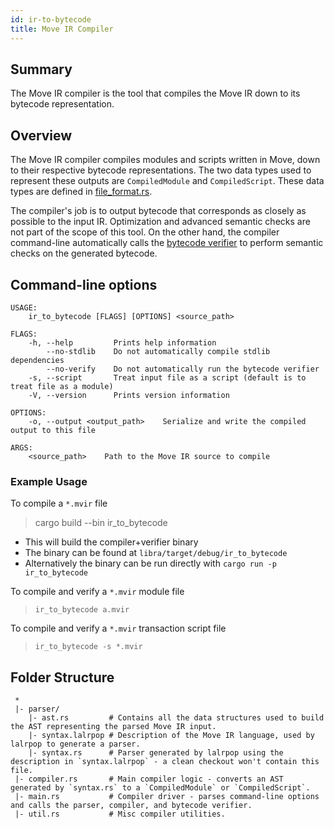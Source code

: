 ```yaml
---
id: ir-to-bytecode
title: Move IR Compiler
---
```


## Summary

The Move IR compiler is the tool that compiles the Move IR down to its
bytecode representation.

## Overview

The Move IR compiler compiles modules and scripts written in Move, down to
their respective bytecode representations. The two data types used to
represent these outputs are `CompiledModule` and `CompiledScript`. These
data types are defined in [file_format.rs](../vm/src/file_format.rs).

The compiler's job is to output bytecode that corresponds as closely as
possible to the input IR. Optimization and advanced semantic checks are not
part of the scope of this tool. On the other hand, the compiler
command-line automatically calls the [bytecode
verifier](../bytecode_verifier) to perform semantic checks on the generated
bytecode.

## Command-line options

```text
USAGE:
    ir_to_bytecode [FLAGS] [OPTIONS] <source_path>

FLAGS:
    -h, --help         Prints help information
        --no-stdlib    Do not automatically compile stdlib dependencies
        --no-verify    Do not automatically run the bytecode verifier
    -s, --script       Treat input file as a script (default is to treat file as a module)
    -V, --version      Prints version information

OPTIONS:
    -o, --output <output_path>    Serialize and write the compiled output to this file

ARGS:
    <source_path>    Path to the Move IR source to compile
```

### Example Usage

To compile a `*.mvir` file

> cargo build --bin ir_to_bytecode

* This will build the compiler+verifier binary
* The binary can be found at `libra/target/debug/ir_to_bytecode`
* Alternatively the binary can be run directly with `cargo run -p ir_to_bytecode`

To compile and verify a `*.mvir` module file
> `ir_to_bytecode a.mvir`

To compile and verify a `*.mvir` transaction script file
> `ir_to_bytecode -s *.mvir`

## Folder Structure

```text
 *
 |- parser/
    |- ast.rs         # Contains all the data structures used to build the AST representing the parsed Move IR input.
    |- syntax.lalrpop # Description of the Move IR language, used by lalrpop to generate a parser.
    |- syntax.rs      # Parser generated by lalrpop using the description in `syntax.lalrpop` - a clean checkout won't contain this file.
 |- compiler.rs       # Main compiler logic - converts an AST generated by `syntax.rs` to a `CompiledModule` or `CompiledScript`.
 |- main.rs           # Compiler driver - parses command-line options and calls the parser, compiler, and bytecode verifier.
 |- util.rs           # Misc compiler utilities.
```
